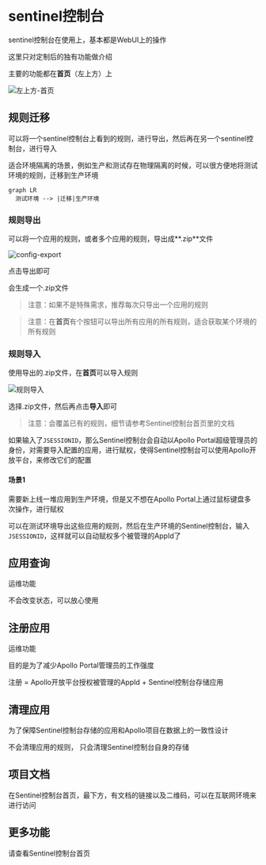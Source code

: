 # sentinel控制台

sentinel控制台在使用上，基本都是WebUI上的操作

这里只对定制后的独有功能做介绍

主要的功能都在**首页**（左上方）上

![左上方-首页](https://user-images.githubusercontent.com/15523186/112841525-2947c280-90d3-11eb-9a96-480108c01da5.png)

## 规则迁移

可以将一个sentinel控制台上看到的规则，进行导出，然后再在另一个sentinel控制台，进行导入

适合环境隔离的场景，例如生产和测试存在物理隔离的时候，可以很方便地将测试环境的规则，迁移到生产环境

```mermaid
graph LR
  测试环境 --> |迁移|生产环境
```

### 规则导出

可以将一个应用的规则，或者多个应用的规则，导出成**.zip**文件

![config-export](https://user-images.githubusercontent.com/15523186/112841415-06b5a980-90d3-11eb-9d36-6efc52896ac7.png)

点击导出即可

会生成一个.zip文件

> 注意：如果不是特殊需求，推荐每次只导出一个应用的规则

> 注意：在**首页**有个按钮可以导出所有应用的所有规则，适合获取某个环境的所有规则

### 规则导入

使用导出的.zip文件，在**首页**可以导入规则

![规则导入](https://user-images.githubusercontent.com/15523186/114274776-a28bd180-9a52-11eb-99ad-77ccbb3aed19.png)

选择.zip文件，然后再点击**导入**即可

> 注意：会覆盖已有的规则，细节请参考Sentinel控制台首页里的文档

如果输入了`JSESSIONID`，那么Sentinel控制台会自动以Apollo Portal超级管理员的身份，对需要导入配置的应用，进行赋权，使得Sentinel控制台可以使用Apollo开放平台，来修改它们的配置

#### 场景1

需要新上线一堆应用到生产环境，但是又不想在Apollo Portal上通过鼠标键盘多次操作，进行赋权

可以在测试环境导出这些应用的规则，然后在生产环境的Sentinel控制台，输入`JSESSIONID`，这样就可以自动赋权多个被管理的AppId了

## 应用查询

运维功能

不会改变状态，可以放心使用
## 注册应用

运维功能

目的是为了减少Apollo Portal管理员的工作强度

注册 = Apollo开放平台授权被管理的AppId + Sentinel控制台存储应用
## 清理应用

为了保障Sentinel控制台存储的应用和Apollo项目在数据上的一致性设计

不会清理应用的规则， 只会清理Sentinel控制台自身的存储
## 项目文档

在Sentinel控制台首页，最下方，有文档的链接以及二维码，可以在互联网环境来进行访问

## 更多功能

请查看Sentinel控制台首页